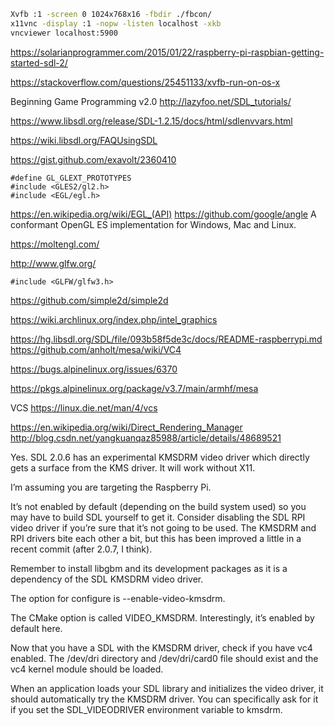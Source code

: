 

```bash
Xvfb :1 -screen 0 1024x768x16 -fbdir ./fbcon/
x11vnc -display :1 -nopw -listen localhost -xkb
vncviewer localhost:5900
```




https://solarianprogrammer.com/2015/01/22/raspberry-pi-raspbian-getting-started-sdl-2/


https://stackoverflow.com/questions/25451133/xvfb-run-on-os-x



Beginning Game Programming v2.0
http://lazyfoo.net/SDL_tutorials/

https://www.libsdl.org/release/SDL-1.2.15/docs/html/sdlenvvars.html

https://wiki.libsdl.org/FAQUsingSDL

https://gist.github.com/exavolt/2360410

```
#define GL_GLEXT_PROTOTYPES
#include <GLES2/gl2.h>
#include <EGL/egl.h>
```

https://en.wikipedia.org/wiki/EGL_(API)
https://github.com/google/angle
A conformant OpenGL ES implementation for Windows, Mac and Linux. 


https://moltengl.com/

http://www.glfw.org/

```
#include <GLFW/glfw3.h>
```

https://github.com/simple2d/simple2d

https://wiki.archlinux.org/index.php/intel_graphics

https://hg.libsdl.org/SDL/file/093b58f5de3c/docs/README-raspberrypi.md
https://github.com/anholt/mesa/wiki/VC4

https://bugs.alpinelinux.org/issues/6370

https://pkgs.alpinelinux.org/package/v3.7/main/armhf/mesa


VCS
https://linux.die.net/man/4/vcs


https://en.wikipedia.org/wiki/Direct_Rendering_Manager
http://blog.csdn.net/yangkuanqaz85988/article/details/48689521


Yes. SDL 2.0.6 has an experimental KMSDRM video driver which directly gets a surface from the KMS driver. It will work without X11.

I’m assuming you are targeting the Raspberry Pi.

It’s not enabled by default (depending on the build system used) so you may have to build SDL yourself to get it. Consider disabling the SDL RPI video driver if you’re sure that it’s not going to be used. The KMSDRM and RPI drivers bite each other a bit, but this has been improved a little in a recent commit (after 2.0.7, I think).

Remember to install libgbm and its development packages as it is a dependency of the SDL KMSDRM video driver.

The option for configure is --enable-video-kmsdrm.

The CMake option is called VIDEO_KMSDRM. Interestingly, it’s enabled by default here.

Now that you have a SDL with the KMSDRM driver, check if you have vc4 enabled. The /dev/dri directory and /dev/dri/card0 file should exist and the vc4 kernel module should be loaded.

When an application loads your SDL library and initializes the video driver, it should automatically try the KMSDRM driver. You can specifically ask for it if you set the SDL_VIDEODRIVER environment variable to kmsdrm.
